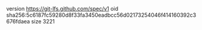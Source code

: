 version https://git-lfs.github.com/spec/v1
oid sha256:5c6187fc59280d8f33fa3450eadbcc56d02173254046f414160392c3676fdaea
size 3221

